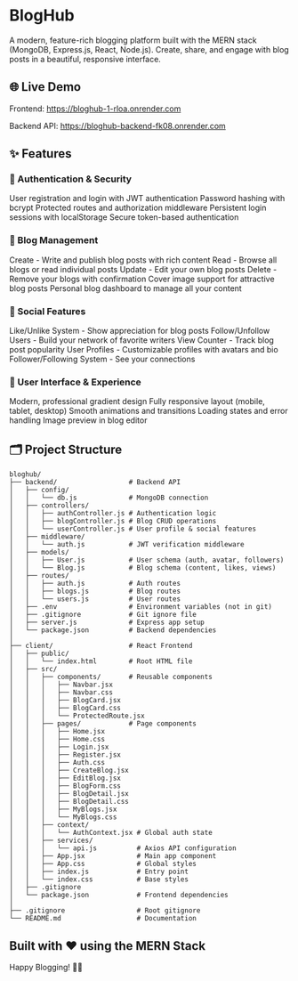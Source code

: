 # BlogHub
A modern, feature-rich blogging platform built with the MERN stack (MongoDB, Express.js, React, Node.js). Create, share, and engage with blog posts in a beautiful, responsive interface.

## 🌐 Live Demo
Frontend: https://bloghub-1-rloa.onrender.com

Backend API: https://bloghub-backend-fk08.onrender.com

## ✨ Features
### 🔐 Authentication & Security
User registration and login with JWT authentication
Password hashing with bcrypt
Protected routes and authorization middleware
Persistent login sessions with localStorage
Secure token-based authentication
### 📝 Blog Management
Create - Write and publish blog posts with rich content
Read - Browse all blogs or read individual posts
Update - Edit your own blog posts
Delete - Remove your blogs with confirmation
Cover image support for attractive blog posts
Personal blog dashboard to manage all your content
### 💬 Social Features
Like/Unlike System - Show appreciation for blog posts
Follow/Unfollow Users - Build your network of favorite writers
View Counter - Track blog post popularity
User Profiles - Customizable profiles with avatars and bio
Follower/Following System - See your connections
### 🎨 User Interface & Experience
Modern, professional gradient design
Fully responsive layout (mobile, tablet, desktop)
Smooth animations and transitions
Loading states and error handling
Image preview in blog editor

## 🗂️ Project Structure

```text
bloghub/
├── backend/                  # Backend API
│   ├── config/
│   │   └── db.js             # MongoDB connection
│   ├── controllers/
│   │   ├── authController.js # Authentication logic
│   │   ├── blogController.js # Blog CRUD operations
│   │   └── userController.js # User profile & social features
│   ├── middleware/
│   │   └── auth.js           # JWT verification middleware
│   ├── models/
│   │   ├── User.js           # User schema (auth, avatar, followers)
│   │   └── Blog.js           # Blog schema (content, likes, views)
│   ├── routes/
│   │   ├── auth.js           # Auth routes
│   │   ├── blogs.js          # Blog routes
│   │   └── users.js          # User routes
│   ├── .env                  # Environment variables (not in git)
│   ├── .gitignore            # Git ignore file
│   ├── server.js             # Express app setup
│   └── package.json          # Backend dependencies
│
├── client/                   # React Frontend
│   ├── public/
│   │   └── index.html        # Root HTML file
│   ├── src/
│   │   ├── components/       # Reusable components
│   │   │   ├── Navbar.jsx
│   │   │   ├── Navbar.css
│   │   │   ├── BlogCard.jsx
│   │   │   ├── BlogCard.css
│   │   │   └── ProtectedRoute.jsx
│   │   ├── pages/            # Page components
│   │   │   ├── Home.jsx
│   │   │   ├── Home.css
│   │   │   ├── Login.jsx
│   │   │   ├── Register.jsx
│   │   │   ├── Auth.css
│   │   │   ├── CreateBlog.jsx
│   │   │   ├── EditBlog.jsx
│   │   │   ├── BlogForm.css
│   │   │   ├── BlogDetail.jsx
│   │   │   ├── BlogDetail.css
│   │   │   ├── MyBlogs.jsx
│   │   │   └── MyBlogs.css
│   │   ├── context/
│   │   │   └── AuthContext.jsx # Global auth state
│   │   ├── services/
│   │   │   └── api.js          # Axios API configuration
│   │   ├── App.jsx             # Main app component
│   │   ├── App.css             # Global styles
│   │   ├── index.js            # Entry point
│   │   └── index.css           # Base styles
│   ├── .gitignore
│   └── package.json            # Frontend dependencies
│
├── .gitignore                  # Root gitignore
└── README.md                   # Documentation
```


## Built with ❤️ using the MERN Stack
Happy Blogging! 🚀📝
